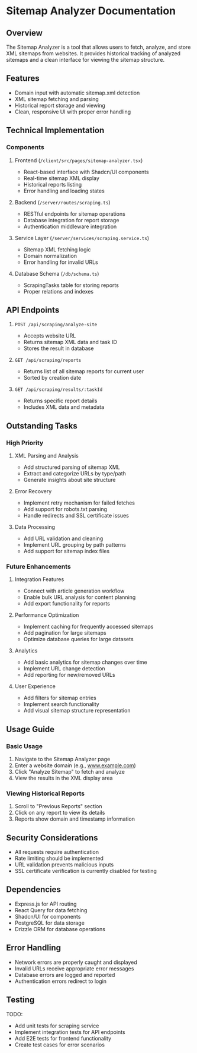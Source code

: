# Sitemap Analyzer Documentation

## Overview
The Sitemap Analyzer is a tool that allows users to fetch, analyze, and store XML sitemaps from websites. It provides historical tracking of analyzed sitemaps and a clean interface for viewing the sitemap structure.

## Features
- Domain input with automatic sitemap.xml detection
- XML sitemap fetching and parsing
- Historical report storage and viewing
- Clean, responsive UI with proper error handling

## Technical Implementation

### Components
1. Frontend (`/client/src/pages/sitemap-analyzer.tsx`)
   - React-based interface with Shadcn/UI components
   - Real-time sitemap XML display
   - Historical reports listing
   - Error handling and loading states

2. Backend (`/server/routes/scraping.ts`)
   - RESTful endpoints for sitemap operations
   - Database integration for report storage
   - Authentication middleware integration

3. Service Layer (`/server/services/scraping.service.ts`)
   - Sitemap XML fetching logic
   - Domain normalization
   - Error handling for invalid URLs

4. Database Schema (`/db/schema.ts`)
   - ScrapingTasks table for storing reports
   - Proper relations and indexes

## API Endpoints

1. `POST /api/scraping/analyze-site`
   - Accepts website URL
   - Returns sitemap XML data and task ID
   - Stores the result in database

2. `GET /api/scraping/reports`
   - Returns list of all sitemap reports for current user
   - Sorted by creation date

3. `GET /api/scraping/results/:taskId`
   - Returns specific report details
   - Includes XML data and metadata

## Outstanding Tasks

### High Priority
1. XML Parsing and Analysis
   - Add structured parsing of sitemap XML
   - Extract and categorize URLs by type/path
   - Generate insights about site structure

2. Error Recovery
   - Implement retry mechanism for failed fetches
   - Add support for robots.txt parsing
   - Handle redirects and SSL certificate issues

3. Data Processing
   - Add URL validation and cleaning
   - Implement URL grouping by path patterns
   - Add support for sitemap index files

### Future Enhancements
1. Integration Features
   - Connect with article generation workflow
   - Enable bulk URL analysis for content planning
   - Add export functionality for reports

2. Performance Optimization
   - Implement caching for frequently accessed sitemaps
   - Add pagination for large sitemaps
   - Optimize database queries for large datasets

3. Analytics
   - Add basic analytics for sitemap changes over time
   - Implement URL change detection
   - Add reporting for new/removed URLs

4. User Experience
   - Add filters for sitemap entries
   - Implement search functionality
   - Add visual sitemap structure representation

## Usage Guide

### Basic Usage
1. Navigate to the Sitemap Analyzer page
2. Enter a website domain (e.g., www.example.com)
3. Click "Analyze Sitemap" to fetch and analyze
4. View the results in the XML display area

### Viewing Historical Reports
1. Scroll to "Previous Reports" section
2. Click on any report to view its details
3. Reports show domain and timestamp information

## Security Considerations
- All requests require authentication
- Rate limiting should be implemented
- URL validation prevents malicious inputs
- SSL certificate verification is currently disabled for testing

## Dependencies
- Express.js for API routing
- React Query for data fetching
- Shadcn/UI for components
- PostgreSQL for data storage
- Drizzle ORM for database operations

## Error Handling
- Network errors are properly caught and displayed
- Invalid URLs receive appropriate error messages
- Database errors are logged and reported
- Authentication errors redirect to login

## Testing
TODO:
- Add unit tests for scraping service
- Implement integration tests for API endpoints
- Add E2E tests for frontend functionality
- Create test cases for error scenarios
